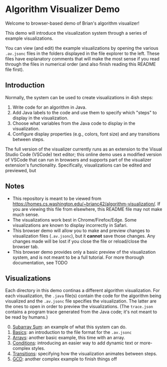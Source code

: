 # Algorithm Visualizer Demo

Welcome to browser-based demo of Brian's algorithm visualizer!

This demo will introduce the visualization system through a series of example visualizations.

You can view (and edit) the example visualizations by opening the various `.av.jsonc` files in the folders displayed in the file explorer to the left.
These files have explanatory comments that will make the most sense if you read through the files in numerical order (and also finish reading this README file first).









## Introduction

Normally, the system can be used to create visualizations in 4ish steps:

1. Write code for an algorithm in Java.
2. Add Java labels to the code and use them to specify which "steps" to display in the visualization.
3. Choose what variables from the Java code to display in the visualization.
4. Configure display properties (e.g., colors, font size) and any transitions between steps.

The full version of the visualizer currently runs as an extension to the Visual Studio Code (VSCode) text editor; this online demo uses a modified version of VSCode that can run in browsers and supports part of the visualizer extension's functionality.
Specifically, visualizations can be edited and previewed, but

## Notes

* This repository is meant to be viewed from <https://homes.cs.washington.edu/~brianc42/algorithm-visualization/>.
  If you are viewing this file from elsewhere, this README file may not make much sense.
* The visualizations work best in Chrome/Firefox/Edge. Some visualizations are known to display incorrectly in Safari.
* This browser demo will allow you to make and preview changes to visualization files (`.av.jsonc`),
  but it **cannot** save those changes. Any changes made will be lost if you close the file or reload/close the browser tab.
* This browser demo provides only a basic preview of the visualization system, and is not meant to be a full tutorial.
  For more thorough documentation, see TODO

## Visualizations

Each directory in this demo continas a different algorithm visualization.
For each visualization, the `.java` file(s) contain the code for the algorithm being visualized and the `.av.jsonc` file specifies the visualization.
The latter are the ones to open in order to preview the visualizations.
(The `trace.json` contains a program trace generated from the Java code; it's not meant to be read by humans.)

0. [Subarray Sum](./av0/subarraysum.av.jsonc): an example of what this system can do.
1. [Basics](./av1_basics/basics.av.jsonc): an introduction to the file format for the `.av.jsonc`
2. [Arrays](./av2_arrays/arrays.av.jsonc): another basic example, this time with an array.
3. [Conditions](./av3_conditions/linearsearch.av.jsonc): introducing an easier way to add dynamic text or more-complex styles.
4. [Transitions](./av4_transitions/transitions.av.jsonc): specifying how the visualization animates between steps.
5. [GCD](./av99_gcd/gcd.av.jsonc): another complex example to finish things off
